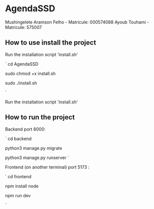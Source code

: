 # AgendaSSD

Mushingelete Aramson Felho - Matricule: 000574088
Ayoub Touhami - Matricule: 575007


## How to use install the project

Run the installation script 'install.sh'

`
cd AgendaSSD

sudo chmod +x install.sh

sudo ./install.sh

`

Run the installation script 'install.sh'

## How to run the project

Backend port 8000:

´
cd backend

python3 manage.py migrate

python3 manage.py runserver
 ´

 Frontend (on another terminal) port 5173 :
 
 ´
cd frontend

npm install node 

npm run dev

´ 

